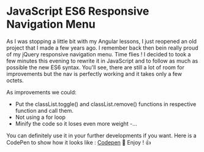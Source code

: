 # JavaScript ES6 Responsive Navigation Menu

As I was stopping a little bit with my Angular lessons, I just reopened an old project that I made a few years ago. I remember back then bein really proud of my jQuery responsive navigation menu. Time flies !
I decided to took a few minutes this evening to rewrite it in JavaScript and to follow as much as possible the new ES6 syntax.
You'll see, there are still a lot of room for improvements but the nav is perfectly working and it takes only a few octets.

As improvements we could:

- Put the classList.toggle() and classList.remove() functions in respective function and call them.
- Not using a for loop
- Minify the code so it loses even more weight
-...

You can definitely use it in your further developments if you want.
Here is a CodePen to show how it looks like : [Codepen](https://codepen.io/Modjo/pen/xLGLvx)
:rocket: Enjoy ! :+1: